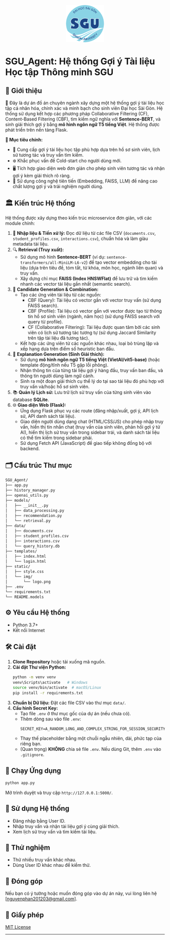 
<p align="center">
  <img src="static/img/logo.png" alt="Logo" width="120"/>
</p>

# SGU_Agent: Hệ thống Gợi ý Tài liệu Học tập Thông minh SGU

## 🎉 Giới thiệu

📅 Đây là dự án đồ án chuyên ngành xây dựng một hệ thống gợi ý tài liệu học tập cá nhân hóa, chính xác và minh bạch cho sinh viên Đại học Sài Gòn. Hệ thống sử dụng kết hợp các phương pháp Collaborative Filtering (CF), Content-Based Filtering (CBF), tìm kiếm ngữ nghĩa với **Sentence-BERT**, và sinh giải thích gợi ý bằng **mô hình ngôn ngữ T5 tiếng Việt**. Hệ thống được phát triển trên nền tảng Flask.

**🚀 Mục tiêu chính:**
- 🎯 Cung cấp gợi ý tài liệu học tập phù hợp dựa trên hồ sơ sinh viên, lịch sử tương tác và truy vấn tìm kiếm.
- ❄️ Khắc phục vấn đề Cold-start cho người dùng mới.
- 🖥️ Tích hợp giao diện web đơn giản cho phép sinh viên tương tác và nhận gợi ý kèm giải thích rõ ràng.
- 🚀 Sử dụng công nghệ tiên tiến (Embedding, FAISS, LLM) để nâng cao chất lượng gợi ý và trải nghiệm người dùng.

## 🏛️ Kiến trúc Hệ thống

Hệ thống được xây dựng theo kiến trúc microservice đơn giản, với các module chính:

1. 📝 **Nhập liệu & Tiền xử lý:** Đọc dữ liệu từ các file CSV (`documents.csv`, `student_profiles.csv`, `interactions.csv`), chuẩn hóa và làm giàu metadata tài liệu.
2. 🔍 **Retrieval (Truy xuất):**
    *   Sử dụng mô hình **Sentence-BERT** (ví dụ: `sentence-transformers/all-MiniLM-L6-v2`) để tạo vector embedding cho tài liệu (dựa trên tiêu đề, tóm tắt, từ khóa, môn học, ngành liên quan) và truy vấn.
    *   Xây dựng chỉ mục **FAISS (Index HNSWFlat)** để lưu trữ và tìm kiếm nhanh các vector tài liệu gần nhất (semantic search).
3. 🧩 **Candidate Generation & Combination:**
    *   Tạo các ứng viên tài liệu từ các nguồn:
        *   CBF (Query): Tài liệu có vector gần với vector truy vấn (sử dụng FAISS search).
        *   CBF (Profile): Tài liệu có vector gần với vector được tạo từ thông tin hồ sơ sinh viên (ngành, năm học) (sử dụng FAISS search với query từ profile).
        *   CF (Collaborative Filtering): Tài liệu được quan tâm bởi các sinh viên có lịch sử tương tác tương tự (sử dụng Jaccard Similarity trên tập tài liệu đã tương tác).
    *   Kết hợp các ứng viên từ các nguồn khác nhau, loại bỏ trùng lặp và xếp hạng dựa trên điểm số heuristic ban đầu.
4. 🧠 **Explanation Generation (Sinh Giải thích):**
    *   Sử dụng **mô hình ngôn ngữ T5 tiếng Việt (VietAI/vit5-base)** (hoặc template động/tĩnh nếu T5 gặp lỗi phông).
    *   Nhận thông tin của từng tài liệu gợi ý hàng đầu, truy vấn ban đầu, và thông tin người dùng làm ngữ cảnh.
    *   Sinh ra một đoạn giải thích cụ thể lý do tại sao tài liệu đó phù hợp với truy vấn và/hoặc hồ sơ sinh viên.
5. 📚 **Quản lý Lịch sử:** Lưu trữ lịch sử truy vấn của từng sinh viên vào database **SQLite**.
6. 🌐 **Giao diện Web (Flask):**
    *   Ứng dụng Flask phục vụ các route (đăng nhập/xuất, gợi ý, API lịch sử, API danh sách tài liệu).
    *   Giao diện người dùng dạng chat (HTML/CSS/JS) cho phép nhập truy vấn, hiển thị tin nhắn chat (truy vấn của sinh viên, phản hồi gợi ý từ AI), hiển thị lịch sử truy vấn trong sidebar trái, và danh sách tài liệu có thể tìm kiếm trong sidebar phải.
    *   Sử dụng Fetch API (JavaScript) để giao tiếp không đồng bộ với backend.

## 🗂️ Cấu trúc Thư mục
```
SGU_Agent/
├── app.py
├── history_manager.py
├── openai_utils.py
├── models/
│   ├── __init__.py
│   ├── data_processing.py
│   ├── recommendation.py
│   └── retrieval.py
├── data/
│   ├── documents.csv            
│   ├── student_profiles.csv
│   ├── interactions.csv
│   └── query_history.db        
├── templates/
│   ├── index.html              
│   └── login.html              
├── static/
│   ├── style.css               
│   └── img/
│       └── logo.png            
├── .env                        
└── requirements.txt            
└── README.models
```

## ⚙️ Yêu cầu Hệ thống

- Python 3.7+
- Kết nối Internet

## 🛠️ Cài đặt

1. **Clone Repository** hoặc tải xuống mã nguồn.
2. **Cài đặt Thư viện Python:**
    ```bash
    python -m venv venv
    venv\Scripts\activate   # Windows
    source venv/bin/activate  # macOS/Linux
    pip install -r requirements.txt
    ```
3. **Chuẩn bị Dữ liệu:** Đặt các file CSV vào thư mục `data/`.
4.  **Cấu hình Secret Key:**
    *   Tạo file `.env` ở thư mục gốc của dự án (nếu chưa có).
    *   Thêm dòng sau vào file `.env`:
        ```dotenv
        SECRET_KEY=A_RANDOM_LONG_AND_COMPLEX_STRING_FOR_SESSION_SECURITY
        ```
    *   Thay thế placeholder bằng một chuỗi ngẫu nhiên, dài, phức tạp của riêng bạn.
    *   (Quan trọng) **KHÔNG** chia sẻ file `.env`. Nếu dùng Git, thêm `.env` vào `.gitignore`.

## 🚀 Chạy Ứng dụng

```bash
python app.py
```

Mở trình duyệt và truy cập `http://127.0.0.1:5000/`.

## 🎯 Sử dụng Hệ thống

- Đăng nhập bằng User ID.
- Nhập truy vấn và nhận tài liệu gợi ý cùng giải thích.
- Xem lịch sử truy vấn và tìm kiếm tài liệu.

## 🧪 Thử nghiệm

- Thử nhiều truy vấn khác nhau.
- Dùng User ID khác nhau để kiểm thử.

## 🤝 Đóng góp

Nếu bạn có ý tưởng hoặc muốn đóng góp vào dự án này, vui lòng liên hệ [nguyenphan201203@gmail.com].

## 📜 Giấy phép

[MIT License](LICENSE.txt)

---

